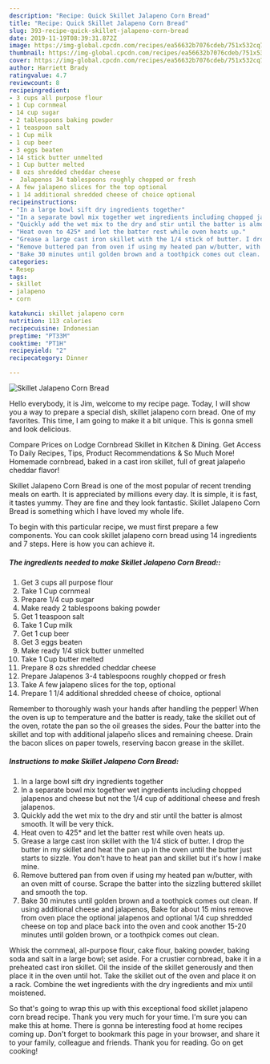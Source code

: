 ```yaml
---
description: "Recipe: Quick Skillet Jalapeno Corn Bread"
title: "Recipe: Quick Skillet Jalapeno Corn Bread"
slug: 393-recipe-quick-skillet-jalapeno-corn-bread
date: 2019-11-19T08:39:31.872Z
image: https://img-global.cpcdn.com/recipes/ea56632b7076cdeb/751x532cq70/skillet-jalapeno-corn-bread-recipe-main-photo.jpg
thumbnail: https://img-global.cpcdn.com/recipes/ea56632b7076cdeb/751x532cq70/skillet-jalapeno-corn-bread-recipe-main-photo.jpg
cover: https://img-global.cpcdn.com/recipes/ea56632b7076cdeb/751x532cq70/skillet-jalapeno-corn-bread-recipe-main-photo.jpg
author: Harriett Brady
ratingvalue: 4.7
reviewcount: 8
recipeingredient:
- 3 cups all purpose flour
- 1 Cup cornmeal
- 14 cup sugar
- 2 tablespoons baking powder
- 1 teaspoon salt
- 1 Cup milk
- 1 cup beer
- 3 eggs beaten
- 14 stick butter unmelted
- 1 Cup butter melted
- 8 ozs shredded cheddar cheese
-  Jalapenos 34 tablespoons roughly chopped or fresh
- A few jalapeno slices for the top optional
- 1 14 additional shredded cheese of choice optional
recipeinstructions:
- "In a large bowl sift dry ingredients together"
- "In a separate bowl mix together wet ingredients including chopped jalapenos and cheese but not the 1/4 cup of additional cheese and fresh jalapenos."
- "Quickly add the wet mix to the dry and stir until the batter is almost smooth. It will be very thick."
- "Heat oven to 425* and let the batter rest while oven heats up."
- "Grease a large cast iron skillet with the 1/4 stick of butter. I drop the butter in my skillet and heat the pan up in the oven until the butter just starts to sizzle. You don&#39;t have to heat pan and skillet but it&#39;s how I make mine."
- "Remove buttered pan from oven if using my heated pan w/butter, with an oven mitt of course. Scrape the batter into the sizzling buttered skillet and smooth the top."
- "Bake 30 minutes until golden brown and a toothpick comes out clean. If using additional cheese and jalapenos, Bake for about 15 mins remove from oven place the optional jalapenos and optional 1/4 cup shredded cheese on top and place back into the oven and cook another 15-20 minutes until golden brown, or a toothpick comes out clean."
categories:
- Resep
tags:
- skillet
- jalapeno
- corn

katakunci: skillet jalapeno corn
nutrition: 113 calories
recipecuisine: Indonesian
preptime: "PT33M"
cooktime: "PT1H"
recipeyield: "2"
recipecategory: Dinner

---
```



![Skillet Jalapeno Corn Bread](https://img-global.cpcdn.com/recipes/ea56632b7076cdeb/751x532cq70/skillet-jalapeno-corn-bread-recipe-main-photo.jpg)

Hello everybody, it is Jim, welcome to my recipe page. Today, I will show you a way to prepare a special dish, skillet jalapeno corn bread. One of my favorites. This time, I am going to make it a bit unique. This is gonna smell and look delicious.

Compare Prices on Lodge Cornbread Skillet in Kitchen &amp; Dining. Get Access To Daily Recipes, Tips, Product Recommendations &amp; So Much More! Homemade cornbread, baked in a cast iron skillet, full of great jalapeño cheddar flavor!

Skillet Jalapeno Corn Bread is one of the most popular of recent trending meals on earth. It is appreciated by millions every day. It is simple, it is fast, it tastes yummy. They are fine and they look fantastic. Skillet Jalapeno Corn Bread is something which I have loved my whole life.


To begin with this particular recipe, we must first prepare a few components. You can cook skillet jalapeno corn bread using 14 ingredients and 7 steps. Here is how you can achieve it.

##### The ingredients needed to make Skillet Jalapeno Corn Bread::

1. Get 3 cups all purpose flour
1. Take 1 Cup cornmeal
1. Prepare 1/4 cup sugar
1. Make ready 2 tablespoons baking powder
1. Get 1 teaspoon salt
1. Take 1 Cup milk
1. Get 1 cup beer
1. Get 3 eggs beaten
1. Make ready 1/4 stick butter unmelted
1. Take 1 Cup butter melted
1. Prepare 8 ozs shredded cheddar cheese
1. Prepare  Jalapenos 3-4 tablespoons roughly chopped or fresh
1. Take A few jalapeno slices for the top, optional
1. Prepare 1 1/4 additional shredded cheese of choice, optional


Remember to thoroughly wash your hands after handling the pepper! When the oven is up to temperature and the batter is ready, take the skillet out of the oven, rotate the pan so the oil greases the sides. Pour the batter into the skillet and top with additional jalapeño slices and remaining cheese. Drain the bacon slices on paper towels, reserving bacon grease in the skillet. 

##### Instructions to make Skillet Jalapeno Corn Bread:

1. In a large bowl sift dry ingredients together
1. In a separate bowl mix together wet ingredients including chopped jalapenos and cheese but not the 1/4 cup of additional cheese and fresh jalapenos.
1. Quickly add the wet mix to the dry and stir until the batter is almost smooth. It will be very thick.
1. Heat oven to 425* and let the batter rest while oven heats up.
1. Grease a large cast iron skillet with the 1/4 stick of butter. I drop the butter in my skillet and heat the pan up in the oven until the butter just starts to sizzle. You don&#39;t have to heat pan and skillet but it&#39;s how I make mine.
1. Remove buttered pan from oven if using my heated pan w/butter, with an oven mitt of course. Scrape the batter into the sizzling buttered skillet and smooth the top.
1. Bake 30 minutes until golden brown and a toothpick comes out clean. If using additional cheese and jalapenos, Bake for about 15 mins remove from oven place the optional jalapenos and optional 1/4 cup shredded cheese on top and place back into the oven and cook another 15-20 minutes until golden brown, or a toothpick comes out clean.


Whisk the cornmeal, all-purpose flour, cake flour, baking powder, baking soda and salt in a large bowl; set aside. For a crustier cornbread, bake it in a preheated cast iron skillet. Oil the inside of the skillet generously and then place it in the oven until hot. Take the skillet out of the oven and place it on a rack. Combine the wet ingredients with the dry ingredients and mix until moistened. 

So that's going to wrap this up with this exceptional food skillet jalapeno corn bread recipe. Thank you very much for your time. I'm sure you can make this at home. There is gonna be interesting food at home recipes coming up. Don't forget to bookmark this page in your browser, and share it to your family, colleague and friends. Thank you for reading. Go on get cooking!
